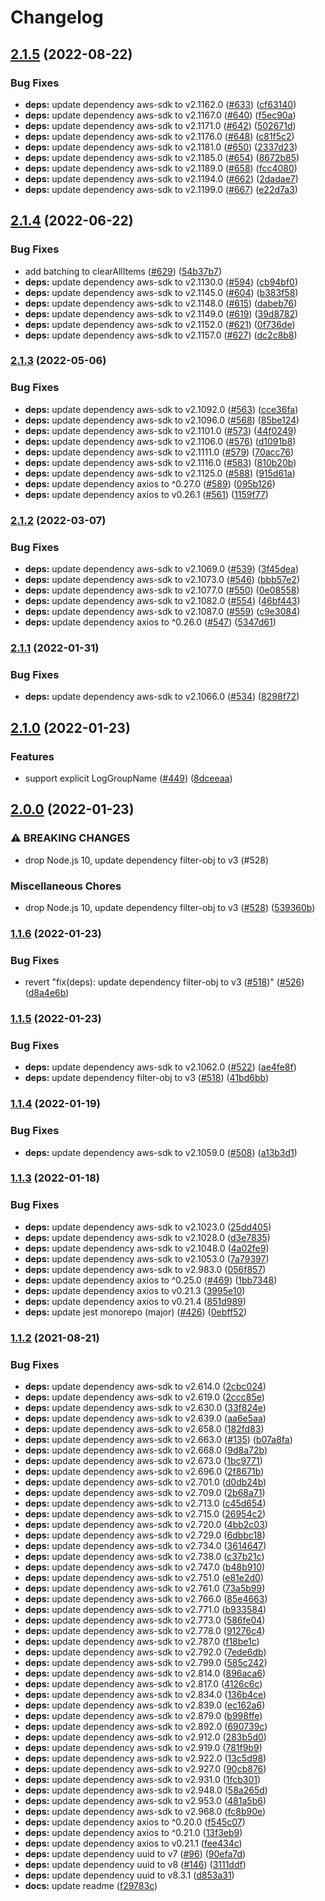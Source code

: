 # Changelog

## [2.1.5](https://github.com/erezrokah/aws-testing-library/compare/v2.1.4...v2.1.5) (2022-08-22)


### Bug Fixes

* **deps:** update dependency aws-sdk to v2.1162.0 ([#633](https://github.com/erezrokah/aws-testing-library/issues/633)) ([cf63140](https://github.com/erezrokah/aws-testing-library/commit/cf631401d659532ac29ed18ccc4c51489acd12f6))
* **deps:** update dependency aws-sdk to v2.1167.0 ([#640](https://github.com/erezrokah/aws-testing-library/issues/640)) ([f5ec90a](https://github.com/erezrokah/aws-testing-library/commit/f5ec90add6ec0c527337c7a65878ec01a29ef97e))
* **deps:** update dependency aws-sdk to v2.1171.0 ([#642](https://github.com/erezrokah/aws-testing-library/issues/642)) ([502671d](https://github.com/erezrokah/aws-testing-library/commit/502671d746c4b9a368d8b3c847a9bf265668618b))
* **deps:** update dependency aws-sdk to v2.1176.0 ([#648](https://github.com/erezrokah/aws-testing-library/issues/648)) ([c81f5c2](https://github.com/erezrokah/aws-testing-library/commit/c81f5c27e02d5d2fd3d6efb098967b780a5b5d2a))
* **deps:** update dependency aws-sdk to v2.1181.0 ([#650](https://github.com/erezrokah/aws-testing-library/issues/650)) ([2337d23](https://github.com/erezrokah/aws-testing-library/commit/2337d236ed85dc16e3a0675cac0f85d1236196c0))
* **deps:** update dependency aws-sdk to v2.1185.0 ([#654](https://github.com/erezrokah/aws-testing-library/issues/654)) ([8672b85](https://github.com/erezrokah/aws-testing-library/commit/8672b857e70fbb676dd6479f69afcdf2ae8104e2))
* **deps:** update dependency aws-sdk to v2.1189.0 ([#658](https://github.com/erezrokah/aws-testing-library/issues/658)) ([fcc4080](https://github.com/erezrokah/aws-testing-library/commit/fcc40800367aa94de0e253619e7aef21ee278e02))
* **deps:** update dependency aws-sdk to v2.1194.0 ([#662](https://github.com/erezrokah/aws-testing-library/issues/662)) ([2dadae7](https://github.com/erezrokah/aws-testing-library/commit/2dadae73a0f14a337fd28a1a340e293ed3bc7e60))
* **deps:** update dependency aws-sdk to v2.1199.0 ([#667](https://github.com/erezrokah/aws-testing-library/issues/667)) ([e22d7a3](https://github.com/erezrokah/aws-testing-library/commit/e22d7a305e676da3edee327a21cdfb50959a3db6))

## [2.1.4](https://github.com/erezrokah/aws-testing-library/compare/v2.1.3...v2.1.4) (2022-06-22)


### Bug Fixes

* add batching to clearAllItems ([#629](https://github.com/erezrokah/aws-testing-library/issues/629)) ([54b37b7](https://github.com/erezrokah/aws-testing-library/commit/54b37b7fbf76d0bd5aa7e1790f86c2401a85bd34))
* **deps:** update dependency aws-sdk to v2.1130.0 ([#594](https://github.com/erezrokah/aws-testing-library/issues/594)) ([cb94bf0](https://github.com/erezrokah/aws-testing-library/commit/cb94bf01729e7d7d7aade3a973594938027d7ba8))
* **deps:** update dependency aws-sdk to v2.1145.0 ([#604](https://github.com/erezrokah/aws-testing-library/issues/604)) ([b383f58](https://github.com/erezrokah/aws-testing-library/commit/b383f580e03e4b381b3de320e70c5634526d28ad))
* **deps:** update dependency aws-sdk to v2.1148.0 ([#615](https://github.com/erezrokah/aws-testing-library/issues/615)) ([dabeb76](https://github.com/erezrokah/aws-testing-library/commit/dabeb76689ae45574bba534770d348a2dd16be12))
* **deps:** update dependency aws-sdk to v2.1149.0 ([#619](https://github.com/erezrokah/aws-testing-library/issues/619)) ([39d8782](https://github.com/erezrokah/aws-testing-library/commit/39d8782104770bbf7bd10af198470f26f0d14739))
* **deps:** update dependency aws-sdk to v2.1152.0 ([#621](https://github.com/erezrokah/aws-testing-library/issues/621)) ([0f736de](https://github.com/erezrokah/aws-testing-library/commit/0f736deb661f43899dce410e2c1a3ac12e5c5d4f))
* **deps:** update dependency aws-sdk to v2.1157.0 ([#627](https://github.com/erezrokah/aws-testing-library/issues/627)) ([dc2c8b8](https://github.com/erezrokah/aws-testing-library/commit/dc2c8b8f0ac3b5a519a2847751703d87d7b9852f))

### [2.1.3](https://github.com/erezrokah/aws-testing-library/compare/v2.1.2...v2.1.3) (2022-05-06)


### Bug Fixes

* **deps:** update dependency aws-sdk to v2.1092.0 ([#563](https://github.com/erezrokah/aws-testing-library/issues/563)) ([cce36fa](https://github.com/erezrokah/aws-testing-library/commit/cce36fad96aeb4a654637b8a82078effe177abed))
* **deps:** update dependency aws-sdk to v2.1096.0 ([#568](https://github.com/erezrokah/aws-testing-library/issues/568)) ([85be124](https://github.com/erezrokah/aws-testing-library/commit/85be12433b728415559b47af6c4fad45d7c5c1ed))
* **deps:** update dependency aws-sdk to v2.1101.0 ([#573](https://github.com/erezrokah/aws-testing-library/issues/573)) ([44f0249](https://github.com/erezrokah/aws-testing-library/commit/44f02495930a80a9bc719d63fbeeb47540a97e6b))
* **deps:** update dependency aws-sdk to v2.1106.0 ([#576](https://github.com/erezrokah/aws-testing-library/issues/576)) ([d1091b8](https://github.com/erezrokah/aws-testing-library/commit/d1091b8ea2290b700eac53eeb9ba9d05f432f25c))
* **deps:** update dependency aws-sdk to v2.1111.0 ([#579](https://github.com/erezrokah/aws-testing-library/issues/579)) ([70acc76](https://github.com/erezrokah/aws-testing-library/commit/70acc760f5b825db4bbfc16bf39e573fb4a27653))
* **deps:** update dependency aws-sdk to v2.1116.0 ([#583](https://github.com/erezrokah/aws-testing-library/issues/583)) ([810b20b](https://github.com/erezrokah/aws-testing-library/commit/810b20b40a1927b69dc5d00c92c0be3f3777a985))
* **deps:** update dependency aws-sdk to v2.1125.0 ([#588](https://github.com/erezrokah/aws-testing-library/issues/588)) ([915d61a](https://github.com/erezrokah/aws-testing-library/commit/915d61a4b1a6da0b125197391a814be965cfada8))
* **deps:** update dependency axios to ^0.27.0 ([#589](https://github.com/erezrokah/aws-testing-library/issues/589)) ([095b126](https://github.com/erezrokah/aws-testing-library/commit/095b126f4ee773cef869706b36aa732de6b3ce9c))
* **deps:** update dependency axios to v0.26.1 ([#561](https://github.com/erezrokah/aws-testing-library/issues/561)) ([1159f77](https://github.com/erezrokah/aws-testing-library/commit/1159f7797a0981e0ee5365dca7117bd11d385bce))

### [2.1.2](https://github.com/erezrokah/aws-testing-library/compare/v2.1.1...v2.1.2) (2022-03-07)


### Bug Fixes

* **deps:** update dependency aws-sdk to v2.1069.0 ([#539](https://github.com/erezrokah/aws-testing-library/issues/539)) ([3f45dea](https://github.com/erezrokah/aws-testing-library/commit/3f45dea6b1a50e30bac9a3e12ec36ecca16db6b2))
* **deps:** update dependency aws-sdk to v2.1073.0 ([#546](https://github.com/erezrokah/aws-testing-library/issues/546)) ([bbb57e2](https://github.com/erezrokah/aws-testing-library/commit/bbb57e28a8054a218aebd684ea6c4a1e1d57890c))
* **deps:** update dependency aws-sdk to v2.1077.0 ([#550](https://github.com/erezrokah/aws-testing-library/issues/550)) ([0e08558](https://github.com/erezrokah/aws-testing-library/commit/0e08558204d42d9ad57afae4839a46a6a0a29383))
* **deps:** update dependency aws-sdk to v2.1082.0 ([#554](https://github.com/erezrokah/aws-testing-library/issues/554)) ([46bf443](https://github.com/erezrokah/aws-testing-library/commit/46bf443c5c6453ea1dc58751c336a33164382181))
* **deps:** update dependency aws-sdk to v2.1087.0 ([#559](https://github.com/erezrokah/aws-testing-library/issues/559)) ([c9e3084](https://github.com/erezrokah/aws-testing-library/commit/c9e3084be5c523037d70c25f5582ef8a7d7256a9))
* **deps:** update dependency axios to ^0.26.0 ([#547](https://github.com/erezrokah/aws-testing-library/issues/547)) ([5347d61](https://github.com/erezrokah/aws-testing-library/commit/5347d618fc7365e77504c3d93104d1f457b4bd9e))

### [2.1.1](https://github.com/erezrokah/aws-testing-library/compare/v2.1.0...v2.1.1) (2022-01-31)


### Bug Fixes

* **deps:** update dependency aws-sdk to v2.1066.0 ([#534](https://github.com/erezrokah/aws-testing-library/issues/534)) ([8298f72](https://github.com/erezrokah/aws-testing-library/commit/8298f72f405ca915105a061c6f85caa16c834193))

## [2.1.0](https://github.com/erezrokah/aws-testing-library/compare/v2.0.0...v2.1.0) (2022-01-23)


### Features

* support explicit LogGroupName ([#449](https://github.com/erezrokah/aws-testing-library/issues/449)) ([8dceeaa](https://github.com/erezrokah/aws-testing-library/commit/8dceeaae9a9e15002a785f998fe241f54a148dbf))

## [2.0.0](https://github.com/erezrokah/aws-testing-library/compare/v1.1.6...v2.0.0) (2022-01-23)


### ⚠ BREAKING CHANGES

* drop Node.js 10, update dependency filter-obj to v3 (#528)

### Miscellaneous Chores

* drop Node.js 10, update dependency filter-obj to v3 ([#528](https://github.com/erezrokah/aws-testing-library/issues/528)) ([539360b](https://github.com/erezrokah/aws-testing-library/commit/539360b63f1c6267aa41cfd83bff551e6e090cfe))

### [1.1.6](https://github.com/erezrokah/aws-testing-library/compare/v1.1.5...v1.1.6) (2022-01-23)


### Bug Fixes

* revert "fix(deps): update dependency filter-obj to v3 ([#518](https://github.com/erezrokah/aws-testing-library/issues/518))" ([#526](https://github.com/erezrokah/aws-testing-library/issues/526)) ([d8a4e6b](https://github.com/erezrokah/aws-testing-library/commit/d8a4e6b08655e0566619b4187cff05e849463832))

### [1.1.5](https://github.com/erezrokah/aws-testing-library/compare/v1.1.4...v1.1.5) (2022-01-23)


### Bug Fixes

* **deps:** update dependency aws-sdk to v2.1062.0 ([#522](https://github.com/erezrokah/aws-testing-library/issues/522)) ([ae4fe8f](https://github.com/erezrokah/aws-testing-library/commit/ae4fe8ffea50db648cffd6022ff38ff905a7679d))
* **deps:** update dependency filter-obj to v3 ([#518](https://github.com/erezrokah/aws-testing-library/issues/518)) ([41bd6bb](https://github.com/erezrokah/aws-testing-library/commit/41bd6bb19bc0184633965ae379ede69e7242b234))

### [1.1.4](https://github.com/erezrokah/aws-testing-library/compare/v1.1.3...v1.1.4) (2022-01-19)


### Bug Fixes

* **deps:** update dependency aws-sdk to v2.1059.0 ([#508](https://github.com/erezrokah/aws-testing-library/issues/508)) ([a13b3d1](https://github.com/erezrokah/aws-testing-library/commit/a13b3d1b7cbea4f18dd63785b1108990c15ffb49))

### [1.1.3](https://github.com/erezrokah/aws-testing-library/compare/v1.1.2...v1.1.3) (2022-01-18)


### Bug Fixes

* **deps:** update dependency aws-sdk to v2.1023.0 ([25dd405](https://github.com/erezrokah/aws-testing-library/commit/25dd405b10eb13cfd92ebf043f9b68b6af574fc6))
* **deps:** update dependency aws-sdk to v2.1028.0 ([d3e7835](https://github.com/erezrokah/aws-testing-library/commit/d3e7835a1d26224b4d13b9cc556a55080befcdf6))
* **deps:** update dependency aws-sdk to v2.1048.0 ([4a02fe9](https://github.com/erezrokah/aws-testing-library/commit/4a02fe96cd78260567ad365645895bcc295741c3))
* **deps:** update dependency aws-sdk to v2.1053.0 ([7a79397](https://github.com/erezrokah/aws-testing-library/commit/7a793975269d9d765b94b8cfc0207843a82b2984))
* **deps:** update dependency aws-sdk to v2.983.0 ([056f857](https://github.com/erezrokah/aws-testing-library/commit/056f857b8ec1831bbc6e378aaa66c088e7fd1614))
* **deps:** update dependency axios to ^0.25.0 ([#469](https://github.com/erezrokah/aws-testing-library/issues/469)) ([1bb7348](https://github.com/erezrokah/aws-testing-library/commit/1bb734885254c9056355f910ee81b503164c96e0))
* **deps:** update dependency axios to v0.21.3 ([3995e10](https://github.com/erezrokah/aws-testing-library/commit/3995e10ba5be631150baf723b022e78881a0a947))
* **deps:** update dependency axios to v0.21.4 ([851d989](https://github.com/erezrokah/aws-testing-library/commit/851d9898a41adc993be3e41260bbe3ec0bee5b73))
* **deps:** update jest monorepo (major) ([#426](https://github.com/erezrokah/aws-testing-library/issues/426)) ([0ebff52](https://github.com/erezrokah/aws-testing-library/commit/0ebff52b0eff60db16c5e27a1cafd96da1c2c045))

### [1.1.2](https://www.github.com/erezrokah/aws-testing-library/compare/v1.1.1...v1.1.2) (2021-08-21)


### Bug Fixes

* **deps:** update dependency aws-sdk to v2.614.0 ([2cbc024](https://www.github.com/erezrokah/aws-testing-library/commit/2cbc024557fc9dd1dcaf123434c53ba6ced0ec9b))
* **deps:** update dependency aws-sdk to v2.619.0 ([2ccc85e](https://www.github.com/erezrokah/aws-testing-library/commit/2ccc85ebb119a24115c37b40760ff887fa4f8b92))
* **deps:** update dependency aws-sdk to v2.630.0 ([33f824e](https://www.github.com/erezrokah/aws-testing-library/commit/33f824e2b7680d73d68408da23b03b45c8eea924))
* **deps:** update dependency aws-sdk to v2.639.0 ([aa6e5aa](https://www.github.com/erezrokah/aws-testing-library/commit/aa6e5aa2d79184d3f40cc945862733c5cdfa9904))
* **deps:** update dependency aws-sdk to v2.658.0 ([182fd83](https://www.github.com/erezrokah/aws-testing-library/commit/182fd83287e8f6d131e40190380808c50ac17ef1))
* **deps:** update dependency aws-sdk to v2.663.0 ([#135](https://www.github.com/erezrokah/aws-testing-library/issues/135)) ([b07a8fa](https://www.github.com/erezrokah/aws-testing-library/commit/b07a8fa081fb7d44e5c392337eb7ed3b0758d760))
* **deps:** update dependency aws-sdk to v2.668.0 ([9d8a72b](https://www.github.com/erezrokah/aws-testing-library/commit/9d8a72b4d510b4c26e36e3589ef9ed6fa0b18196))
* **deps:** update dependency aws-sdk to v2.673.0 ([1bc9771](https://www.github.com/erezrokah/aws-testing-library/commit/1bc9771897fb89d869ccedfa130255d58e199ee7))
* **deps:** update dependency aws-sdk to v2.696.0 ([2f8671b](https://www.github.com/erezrokah/aws-testing-library/commit/2f8671b5800a0154a409375a48e28f477edd9d40))
* **deps:** update dependency aws-sdk to v2.701.0 ([d0db24b](https://www.github.com/erezrokah/aws-testing-library/commit/d0db24be6d7155c27e66f7bb10e7803b532f57d4))
* **deps:** update dependency aws-sdk to v2.709.0 ([2b68a71](https://www.github.com/erezrokah/aws-testing-library/commit/2b68a71d5b2dde4dd349655eddc094820cca620d))
* **deps:** update dependency aws-sdk to v2.713.0 ([c45d654](https://www.github.com/erezrokah/aws-testing-library/commit/c45d6540863539b71da1927a817712777b4de268))
* **deps:** update dependency aws-sdk to v2.715.0 ([26954c2](https://www.github.com/erezrokah/aws-testing-library/commit/26954c27f528f946b3cb16a300fd277531ea2b7d))
* **deps:** update dependency aws-sdk to v2.720.0 ([4bb2c03](https://www.github.com/erezrokah/aws-testing-library/commit/4bb2c032c489c0920180bcf7c947601ffe41f5d7))
* **deps:** update dependency aws-sdk to v2.729.0 ([6dbbc18](https://www.github.com/erezrokah/aws-testing-library/commit/6dbbc1833fda1d467b7302442a6b61a300d006fe))
* **deps:** update dependency aws-sdk to v2.734.0 ([3614647](https://www.github.com/erezrokah/aws-testing-library/commit/3614647a184e86acce6391a302e4da4eff878fd5))
* **deps:** update dependency aws-sdk to v2.738.0 ([c37b21c](https://www.github.com/erezrokah/aws-testing-library/commit/c37b21cf5d9bbc02f27b5db5b3ee5a7fbcd80c7d))
* **deps:** update dependency aws-sdk to v2.747.0 ([b48b910](https://www.github.com/erezrokah/aws-testing-library/commit/b48b91069851107af7b3ae451dda3f811de55c2d))
* **deps:** update dependency aws-sdk to v2.751.0 ([e81e2d0](https://www.github.com/erezrokah/aws-testing-library/commit/e81e2d025eef78ffcf958dee4fde5ca5a0f50279))
* **deps:** update dependency aws-sdk to v2.761.0 ([73a5b99](https://www.github.com/erezrokah/aws-testing-library/commit/73a5b9989f94f75e5e034445e10cdd5f92aee093))
* **deps:** update dependency aws-sdk to v2.766.0 ([85e4663](https://www.github.com/erezrokah/aws-testing-library/commit/85e466397c8117f02a48fe4f2e67be94d22e5ad4))
* **deps:** update dependency aws-sdk to v2.771.0 ([b933584](https://www.github.com/erezrokah/aws-testing-library/commit/b933584ee7b286b692a6d1c7a1dd46b6594043e9))
* **deps:** update dependency aws-sdk to v2.773.0 ([586fe04](https://www.github.com/erezrokah/aws-testing-library/commit/586fe045211d1281aefb5dbec3cb05c24e500028))
* **deps:** update dependency aws-sdk to v2.778.0 ([91276c4](https://www.github.com/erezrokah/aws-testing-library/commit/91276c4d047981dfadbbf77027b9a5e70732626f))
* **deps:** update dependency aws-sdk to v2.787.0 ([f18be1c](https://www.github.com/erezrokah/aws-testing-library/commit/f18be1c1f18673da9ef7a2d37f30c26fc35ed0ee))
* **deps:** update dependency aws-sdk to v2.792.0 ([7ede6db](https://www.github.com/erezrokah/aws-testing-library/commit/7ede6db0e6b3e4cc2cff01af62e751f3f0fa6b99))
* **deps:** update dependency aws-sdk to v2.799.0 ([585c242](https://www.github.com/erezrokah/aws-testing-library/commit/585c2428c9b04719581a983bd45b3364b32336cb))
* **deps:** update dependency aws-sdk to v2.814.0 ([896aca6](https://www.github.com/erezrokah/aws-testing-library/commit/896aca6b425e20bab85a1de216a110ecc8b7008f))
* **deps:** update dependency aws-sdk to v2.817.0 ([4126c6c](https://www.github.com/erezrokah/aws-testing-library/commit/4126c6c34c8df8bd5523eb9e52b861b20bf4a96c))
* **deps:** update dependency aws-sdk to v2.834.0 ([136b4ce](https://www.github.com/erezrokah/aws-testing-library/commit/136b4cebbd93059ddfb109c0684ebb09ddee114e))
* **deps:** update dependency aws-sdk to v2.839.0 ([ec162a6](https://www.github.com/erezrokah/aws-testing-library/commit/ec162a6a83840fc65fb641d9a9fae6e3f77e617e))
* **deps:** update dependency aws-sdk to v2.879.0 ([b998ffe](https://www.github.com/erezrokah/aws-testing-library/commit/b998ffe0d59415557511838936aadbed210815d0))
* **deps:** update dependency aws-sdk to v2.892.0 ([690739c](https://www.github.com/erezrokah/aws-testing-library/commit/690739ccc3064e1d25818501a9f5206fd3f801d4))
* **deps:** update dependency aws-sdk to v2.912.0 ([283b5d0](https://www.github.com/erezrokah/aws-testing-library/commit/283b5d0bd4f73772600504f2535125095e3237f5))
* **deps:** update dependency aws-sdk to v2.919.0 ([781f9b9](https://www.github.com/erezrokah/aws-testing-library/commit/781f9b9a71098ec0bda4069d70da7d24c3a79af5))
* **deps:** update dependency aws-sdk to v2.922.0 ([13c5d98](https://www.github.com/erezrokah/aws-testing-library/commit/13c5d9835f1bf89a35ffff96650a262a0fd7691e))
* **deps:** update dependency aws-sdk to v2.927.0 ([90cb876](https://www.github.com/erezrokah/aws-testing-library/commit/90cb876fba79ea98112a6b4c2210c4df6a8ab1c0))
* **deps:** update dependency aws-sdk to v2.931.0 ([1fcb301](https://www.github.com/erezrokah/aws-testing-library/commit/1fcb301cd36f7f68ab6c9128f487060d1f6bc0fd))
* **deps:** update dependency aws-sdk to v2.948.0 ([58a265d](https://www.github.com/erezrokah/aws-testing-library/commit/58a265d5bc8ba6ab6cf1cf64af826e121696530f))
* **deps:** update dependency aws-sdk to v2.953.0 ([481a5b6](https://www.github.com/erezrokah/aws-testing-library/commit/481a5b67398753d85b5218fcd4d0dabd3b9a899e))
* **deps:** update dependency aws-sdk to v2.968.0 ([fc8b90e](https://www.github.com/erezrokah/aws-testing-library/commit/fc8b90e5cf2fe1dfa7c448e469fa82289e01fa44))
* **deps:** update dependency axios to ^0.20.0 ([f545c07](https://www.github.com/erezrokah/aws-testing-library/commit/f545c07d423c6d5650cb465d84cbfe634b822d24))
* **deps:** update dependency axios to ^0.21.0 ([13f3eb9](https://www.github.com/erezrokah/aws-testing-library/commit/13f3eb9077810a488cecbf6aed406273f3870c8f))
* **deps:** update dependency axios to v0.21.1 ([fee434c](https://www.github.com/erezrokah/aws-testing-library/commit/fee434c51a608271194c08a7d141e08c38601939))
* **deps:** update dependency uuid to v7 ([#96](https://www.github.com/erezrokah/aws-testing-library/issues/96)) ([90efa7d](https://www.github.com/erezrokah/aws-testing-library/commit/90efa7d9830bf23a9865974832e79f964ca9275e))
* **deps:** update dependency uuid to v8 ([#146](https://www.github.com/erezrokah/aws-testing-library/issues/146)) ([3111ddf](https://www.github.com/erezrokah/aws-testing-library/commit/3111ddfaff0f3c439690fdb3959217e8a53dbdfd))
* **deps:** update dependency uuid to v8.3.1 ([d853a31](https://www.github.com/erezrokah/aws-testing-library/commit/d853a31eccd65d723f65ee51508a1e58cb2df097))
* **docs:** update readme ([f29783c](https://www.github.com/erezrokah/aws-testing-library/commit/f29783c4631343595ccfef851d9b24ae1f24df00))
